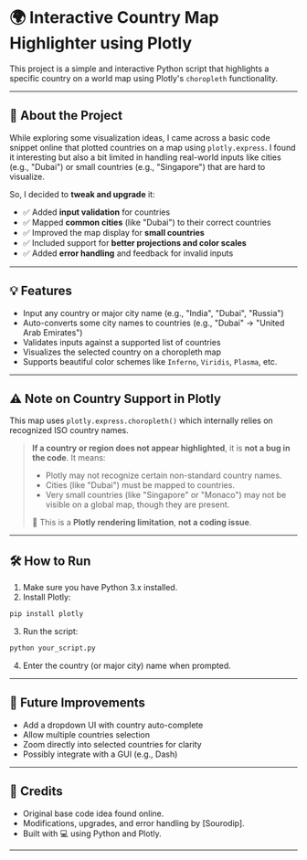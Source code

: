 # 🌍 Interactive Country Map Highlighter using Plotly

This project is a simple and interactive Python script that highlights a specific country on a world map using Plotly's `choropleth` functionality.

---

## 📖 About the Project

While exploring some visualization ideas, I came across a basic code snippet online that plotted countries on a map using `plotly.express`. I found it interesting but also a bit limited in handling real-world inputs like cities (e.g., "Dubai") or small countries (e.g., "Singapore") that are hard to visualize.

So, I decided to **tweak and upgrade** it:

- ✅ Added **input validation** for countries
- ✅ Mapped **common cities** (like "Dubai") to their correct countries
- ✅ Improved the map display for **small countries**
- ✅ Included support for **better projections and color scales**
- ✅ Added **error handling** and feedback for invalid inputs

---

## 💡 Features

- Input any country or major city name (e.g., "India", "Dubai", "Russia")
- Auto-converts some city names to countries (e.g., "Dubai" → "United Arab Emirates")
- Validates inputs against a supported list of countries
- Visualizes the selected country on a choropleth map
- Supports beautiful color schemes like `Inferno`, `Viridis`, `Plasma`, etc.

---

## ⚠️ Note on Country Support in Plotly

This map uses `plotly.express.choropleth()` which internally relies on recognized ISO country names.

> **If a country or region does not appear highlighted**, it is **not a bug in the code**. It means:
>
> - Plotly may not recognize certain non-standard country names.
> - Cities (like "Dubai") must be mapped to countries.
> - Very small countries (like "Singapore" or "Monaco") may not be visible on a global map, though they are present.
>
> 🧭 This is a **Plotly rendering limitation**, **not a coding issue**.

---

## 🛠️ How to Run

1. Make sure you have Python 3.x installed.
2. Install Plotly:

```bash
pip install plotly
````

3. Run the script:

```bash
python your_script.py
```

4. Enter the country (or major city) name when prompted.

---

## 🔧 Future Improvements

* Add a dropdown UI with country auto-complete
* Allow multiple countries selection
* Zoom directly into selected countries for clarity
* Possibly integrate with a GUI (e.g., Dash)

---

## 🙌 Credits

* Original base code idea found online.
* Modifications, upgrades, and error handling by \[Sourodip].
* Built with 💻 using Python and Plotly.

---
